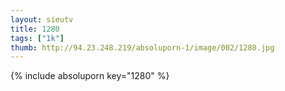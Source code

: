 ```yaml
--- 
layout: sieutv
title: 1280
tags: ["1k"]
thumb: http://94.23.248.219/absoluporn-1/image/002/1280.jpg
---
```

{% include absoluporn key="1280" %} 
